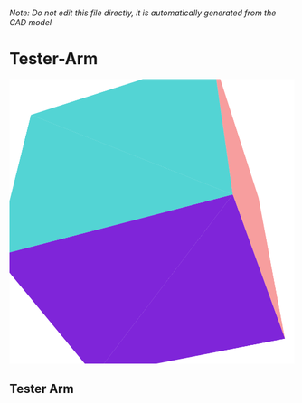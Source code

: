 ###### Note: Do not edit this file directly, it is automatically generated from the CAD model

# Tester-Arm

![](/project.svg)

## Tester Arm


